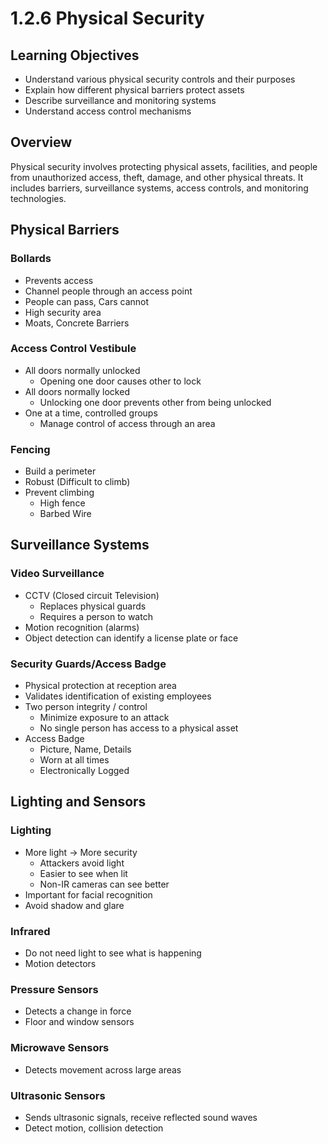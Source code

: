 # 1.2.6 Physical Security

## Learning Objectives
- Understand various physical security controls and their purposes
- Explain how different physical barriers protect assets
- Describe surveillance and monitoring systems
- Understand access control mechanisms

## Overview
Physical security involves protecting physical assets, facilities, and people from unauthorized access, theft, damage, and other physical threats. It includes barriers, surveillance systems, access controls, and monitoring technologies.

## Physical Barriers

### Bollards
- Prevents access
- Channel people through an access point
- People can pass, Cars cannot
- High security area
- Moats, Concrete Barriers

### Access Control Vestibule
- All doors normally unlocked
  - Opening one door causes other to lock
- All doors normally locked
  - Unlocking one door prevents other from being unlocked
- One at a time, controlled groups
  - Manage control of access through an area

### Fencing
- Build a perimeter
- Robust (Difficult to climb)
- Prevent climbing
  - High fence
  - Barbed Wire

## Surveillance Systems

### Video Surveillance
- CCTV (Closed circuit Television)
  - Replaces physical guards
  - Requires a person to watch
- Motion recognition (alarms)
- Object detection can identify a license plate or face

### Security Guards/Access Badge
- Physical protection at reception area
- Validates identification of existing employees
- Two person integrity / control
  - Minimize exposure to an attack
  - No single person has access to a physical asset
- Access Badge
  - Picture, Name, Details
  - Worn at all times
  - Electronically Logged

## Lighting and Sensors

### Lighting
- More light → More security
  - Attackers avoid light
  - Easier to see when lit
  - Non-IR cameras can see better
- Important for facial recognition
- Avoid shadow and glare

### Infrared
- Do not need light to see what is happening
- Motion detectors

### Pressure Sensors
- Detects a change in force
- Floor and window sensors

### Microwave Sensors
- Detects movement across large areas

### Ultrasonic Sensors
- Sends ultrasonic signals, receive reflected sound waves
- Detect motion, collision detection